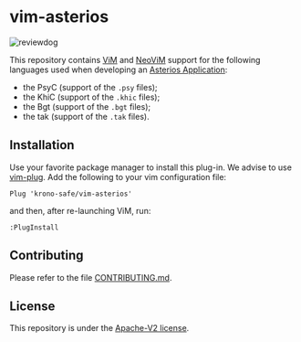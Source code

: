 # vim-asterios

![reviewdog](https://github.com/krono-safe/vim-asterios/workflows/reviewdog/badge.svg)

This repository contains [ViM][1] and [NeoViM][2] support for the following
languages used when developing an [Asterios Application][3]:

* the PsyC (support of the `.psy` files);
* the KhiC (support of the `.khic` files);
* the Bgt (support of the `.bgt` files);
* the tak (support of the `.tak` files).

## Installation

Use your favorite package manager to install this plug-in. We advise to use
[vim-plug][4]. Add the following to your vim configuration file:

```vimrc
Plug 'krono-safe/vim-asterios'
```

and then, after re-launching ViM, run:

```vimrc
:PlugInstall
```


## Contributing

Please refer to the file [CONTRIBUTING.md](CONTRIBUTING.md).

## License

This repository is under the [Apache-V2 license](LICENSE).


[1]: https://www.vim.org/
[2]: https://neovim.io/
[3]: http://www.krono-safe.com/
[4]: https://github.com/junegunn/vim-plug
